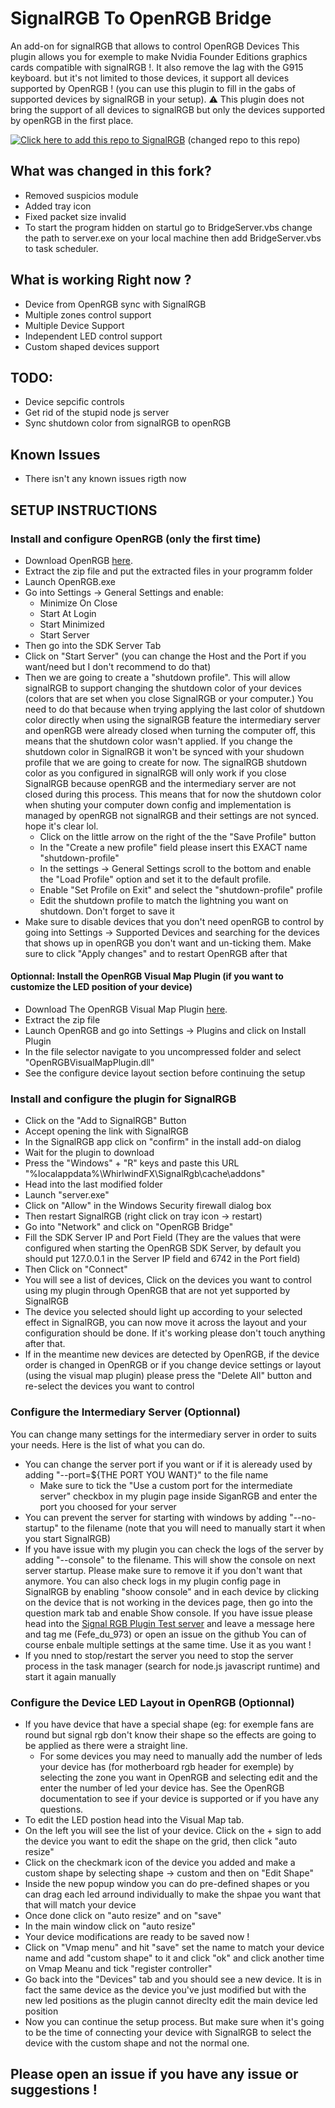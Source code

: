 # SignalRGB To OpenRGB Bridge
An add-on for signalRGB that allows to control OpenRGB Devices
This plugin allows you for exemple to make Nvidia Founder Editions graphics cards compatible with signalRGB !. It also remove the lag with the G915 keyboard. but it's not limited to those devices, it support all devices supported by OpenRGB ! (you can use this plugin to fill in the gabs of supported devices by signalRGB in your setup). ⚠️ This plugin does not bring the support of all devices to signalRGB  but only the devices supported by openRGB in the first place.

[![Click here to add this repo to SignalRGB](https://github.com/SRGBmods/qmk-plugins/blob/main/_images/add-to-signalrgb.png)](https://srgbmods.net/s?p=addon/install?url=https://github.com/Xferno2/SignalRGB-To-OpenRGB-Bridge) (changed repo to this repo)

## What was changed in this fork?
- Removed suspicios module
- Added tray icon
- Fixed packet size invalid
- To start the program hidden on startul go to BridgeServer.vbs change the path to server.exe on your local machine then add BridgeServer.vbs to task scheduler.

## What is working Right now ?
- Device from OpenRGB sync with SignalRGB
- Multiple zones control support 
- Multiple Device Support
- Independent LED control support
- Custom shaped devices support 

## TODO:
- Device sepcific controls
- Get rid of the stupid node js server
- Sync shutdown color from signalRGB to openRGB

## Known Issues
- There isn't any known issues rigth now
## SETUP INSTRUCTIONS

### Install and configure OpenRGB (only the first time)
- Download OpenRGB [here](https://openrgb.org/releases.html).
- Extract the zip file and put the extracted files in your programm folder
- Launch OpenRGB.exe
- Go into Settings -> General Settings and enable:
  - Minimize On Close
  - Start At Login
  - Start Minimized
  - Start Server
- Then go into the SDK Server Tab
- Click on "Start Server" (you can change the Host and the Port if you want/need but I don't recommend to do that)
- Then we are going to create a "shutdown profile". This will allow signalRGB to support changing the shutdown color of your devices (colors that are set when you close SignalRGB or your computer.) You need to do that because when trying applying the last color of shutdown color directly when using the signalRGB feature the intermediary server and openRGB were already closed when turning the computer off, this means that the shutdown color wasn't applied. If you change the shutdown color in SignalRGB it won't be synced with your shudown profile that we are going to create for now. The signalRGB shutdown color as you configured in signalRGB will only work if you close SignalRGB because openRGB and the intermediary server are not closed during this process. This means that for now the shutdown color when shuting your computer down config and implementation is managed by openRGB not signalRGB and their settings are not synced. hope it's clear lol.
   - Click on the little arrow on the right of the the "Save Profile" button
   - In the "Create a new profile" field please insert this EXACT name "shutdown-profile"
   - In the settings -> General Settings scroll to the bottom and enable the "Load Profile" option and set it to the default profile.
   - Enable "Set Profile on Exit" and select the "shutdown-profile" profile
   - Edit the shutdown profile to match the lightning you want on shutdown. Don't forget to save it
- Make sure to disable devices that you don't need openRGB to control by going into Settings -> Supported Devices and searching for the devices that shows up in openRGB you don't want and un-ticking them. Make sure to click "Apply changes" and to restart OpenRGB after that
#### Optionnal: Install the OpenRGB Visual Map Plugin (if you want to customize the LED position of your device)
- Download The OpenRGB Visual Map Plugin [here](https://openrgb.org/plugins.html).
- Extract the zip file
- Launch OpenRGB and go into Settings -> Plugins and click on Install Plugin
- In the file selector navigate to you uncompressed folder and select "OpenRGBVisualMapPlugin.dll"
- See the configure device layout section before continuing the setup

### Install and configure the plugin for SignalRGB
- Click on the "Add to SignalRGB" Button
- Accept opening the link with SignalRGB
- In the SignalRGB app click on "confirm" in the install add-on dialog
- Wait for the plugin to download
- Press the "Windows" + "R" keys and paste this URL "%localappdata%\WhirlwindFX\SignalRgb\cache\addons"
- Head into the last modified folder
- Launch "server.exe"
- Click on "Allow" in the Windows Security firewall dialog box
- Then restart SignalRGB (right click on tray icon -> restart)
- Go into "Network" and click on "OpenRGB Bridge"
- Fill the SDK Server IP and Port Field (They are the values that were configured when starting the OpenRGB SDK Server, by default you should put 127.0.0.1 in the Server IP field and 6742 in the Port field)
- Then Click on "Connect"
- You will see a list of devices, Click on the devices you want to control using my plugin through OpenRGB that are not yet supported by SignalRGB
- The device you selected should light up according to your selected effect in SignalRGB, you can now move it across the layout and your configuration should be done. If it's working please don't touch anything after that.
- If in the meantime new devices are detected by OpenRGB, if the device order is changed in OpenRGB or if you change device settings or layout (using the visual map plugin) please press the "Delete All" button and re-select the devices you want to control

### Configure the Intermediary Server (Optionnal)
You can change many settings for the intermediary server in order to suits your needs. Here is the list of what you can do.
- You can change the server port if you want or if it is aleready used by adding "--port=${THE PORT YOU WANT}" to the file name
   - Make sure to tick the "Use a custom port for the intermediate server" checkbox in my plugin page inside SiganRGB and enter the port you choosed for your server
- You can prevent the server for starting with windows by adding "--no-startup" to the filename (note that you will need to manually start it when you start SignalRGB)
- If you have issue with my plugin you can check the logs of the server by adding "--console" to the filename. This will show the console on next server startup. Please make sure to remove it if you don't want that anymore. You can also check logs in my plugin config page in SignalRGB by enabling "shoow console" and in each device by clicking on the device that is not working in the devices page, then go into the question mark tab and enable Show console. If you have issue please head into the [Signal RGB Plugin Test server](https://discord.gg/Bn4q4h9QCH) and leave a message here and tag me (Fefe_du_973) or open an issue on the github
You can of course enbale multiple settings at the same time. Use it as you want !
- If you nned to stop/restart the server you need to stop the server process in the task manager (search for node.js javascript runtime) and start it again manually

### Configure the Device LED Layout in OpenRGB (Optionnal)
- If you have device that have a special shape (eg: for exemple fans are round but signal rgb don't know their shape so the effects are going to be applied as there were a straight line.
  - For some devices you may need to manually add the number of leds your device has (for motherboard rgb header for exemple) by selecting the zone you want in OpenRGB and selecting edit and the enter the number of led your device has. See the OpenRGB documentation to see if your device is supported or if you have any questions.
- To edit the LED postion head into the Visual Map tab.
- On the left you will see the list of your device. Click on the + sign to add the device you want to edit the shape on the grid, then click "auto resize"
- Click on the checkmark icon of the device you added and make a custom shape by selecting shape -> custom and then on "Edit Shape"
- Inside the new popup window you can do pre-defined shapes or you can drag each led arround individually to make the shpae you want that that will match your device
- Once done click on "auto resize" and on "save"
- In the main window click on "auto resize"
- Your device modifications are ready to be saved now !
- Click on "Vmap menu" and hit "save" set the name to match your device name and add "custom shape" to it and click "ok" and click another time on Vmap Meanu and tick "register controller"
- Go back into the "Devices" tab and you should see a new device. It is in fact the same device as the device you've just modified but with the new led positions as the plugin cannot direclty edit the main device led position
- Now you can continue the setup process. But make sure when it's going to be the time of connecting your device with SignalRGB to select the device with the custom shape and not the normal one.

## Please open an issue if you have any issue or suggestions !
